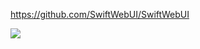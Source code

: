https://github.com/SwiftWebUI/SwiftWebUI

![](https://camo.githubusercontent.com/181e41313d223a62da45da7e6705702d346d2fde1058abba10a48434807265e5/68747470733a2f2f7a65657a6964652e636f6d2f696d672f41766f6361646f436f756e7465722e676966)
